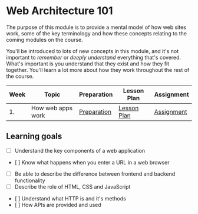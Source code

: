 # Web Architecture 101

The purpose of this module is to provide a mental model of how web sites work, some of the key terminology and how these concepts relating to the coming modules on the course.

You'll be introduced to lots of new concepts in this module, and it's not important to _remember_ or _deeply understand_ everything that's covered. What's important is you understand that they exist and how they fit together. You'll learn a lot more about how they work throughout the rest of the course.

| Week | Topic                                                                                                               | Preparation                     | Lesson Plan                     | Assignment                    |
| ---- | ------------------------------------------------------------------------------------------------------------------- | ------------------------------- | ------------------------------- | ----------------------------- |
| 1.   | How web apps work | [Preparation](./preparation.md) | [Lesson Plan](./lesson-plan.md) | [Assignment](./assignment.md) |

## Learning goals

- [ ] Understand the key components of a web application
- [ ] Know what happens when you enter a URL in a web browser
- [ ] Be able to describe the difference between frontend and backend functionality
- [ ] Describe the role of HTML, CSS and JavaScript
- [ ] Understand what HTTP is and it's methods
- [ ] How APIs are provided and used